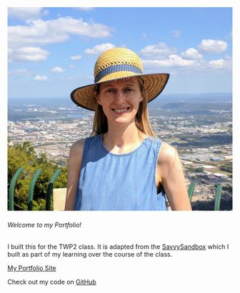 ![local photo](pics/blues.jpg)

###### Welcome to my Portfolio!

I built this for the TWP2 class. It is adapted from the [SavvySandbox](https://github.com/adfrench11/savvysandbox) which I built as part of my learning over the course of the class.

[My Portfolio Site](https://alex-french.netlify.com/)

Check out my code on [GitHub](https://github.com/adfrench11)
